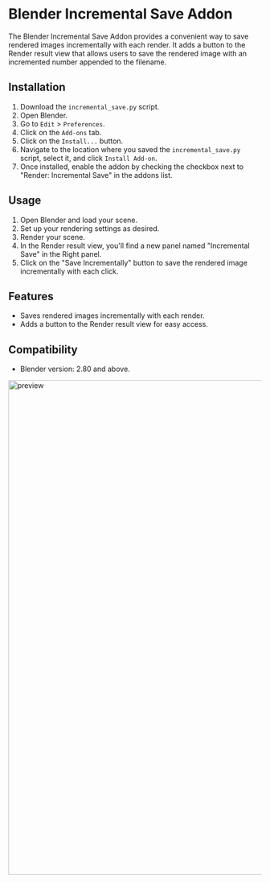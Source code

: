 # Blender Incremental Save Addon

The Blender Incremental Save Addon provides a convenient way to save rendered images incrementally with each render. It adds a button to the Render result view that allows users to save the rendered image with an incremented number appended to the filename.

## Installation

1. Download the `incremental_save.py` script.
2. Open Blender.
3. Go to `Edit` > `Preferences`.
4. Click on the `Add-ons` tab.
5. Click on the `Install...` button.
6. Navigate to the location where you saved the `incremental_save.py` script, select it, and click `Install Add-on`.
7. Once installed, enable the addon by checking the checkbox next to "Render: Incremental Save" in the addons list.

## Usage

1. Open Blender and load your scene.
2. Set up your rendering settings as desired.
3. Render your scene.
4. In the Render result view, you'll find a new panel named "Incremental Save" in the Right panel.
5. Click on the "Save Incrementally" button to save the rendered image incrementally with each click.

## Features

- Saves rendered images incrementally with each render.
- Adds a button to the Render result view for easy access.

## Compatibility

- Blender version: 2.80 and above.
<img width="983" alt="preview" src="https://github.com/CaptainLizard/Blender_ISR/assets/59768905/807b0d65-5686-4f94-bb8c-7ae74966764e">
